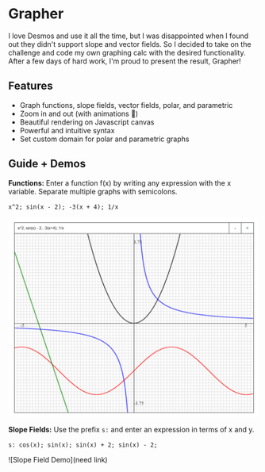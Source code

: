# Grapher
I love Desmos and use it all the time, but I was disappointed when I found out they didn't support slope and vector fields. So I decided to take on the challenge and code my own graphing calc with the desired functionality. After a few days of hard work, I'm proud to present the result, Grapher!

## Features
* Graph functions, slope fields, vector fields, polar, and parametric
* Zoom in and out (with animations 🥳)
* Beautiful rendering on Javascript canvas
* Powerful and intuitive syntax
* Set custom domain for polar and parametric graphs

## Guide + Demos
**Functions:** Enter a function f(x) by writing any expression with the x variable. Separate multiple graphs with semicolons. 

```
x^2; sin(x - 2); -3(x + 4); 1/x
```

![Functions Demo](https://raw.githubusercontent.com/rohanphanse/grapher/main/images/functions.png)

**Slope Fields:** Use the prefix `s:` and enter an expression in terms of x and y.

```
s: cos(x); sin(x); sin(x) + 2; sin(x) - 2;
```

![Slope Field Demo](need link)


